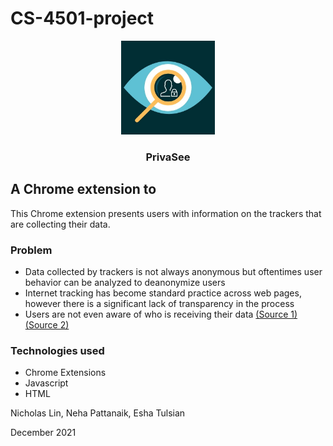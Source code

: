 # CS-4501-project 
<p align="center">
    <img src="https://github.com/Nicholas-Lin/CS-4501-project/blob/main/images/logo.jpg" width="150">
  </a>

  <h3 align="center">PrivaSee</h3>
</p>


## A Chrome extension to 
This Chrome extension presents users with information on the trackers that are collecting their data.

### Problem 
* Data collected by trackers is not always anonymous but oftentimes user behavior can be analyzed to deanonymize users
* Internet tracking has become standard practice across web pages, however there is a significant lack of transparency in the process
* Users are not even aware of who is receiving their data
[(Source 1)](https://blog.mozilla.org/en/internet-culture/mozilla-explains/what-is-a-web-tracker/)
[(Source 2)](https://choosetoencrypt.com/search-encrypt/internet-tracking-why-its-bad-and-how-to-avoid-it/)

### Technologies used
* Chrome Extensions
* Javascript
* HTML

Nicholas Lin, Neha Pattanaik, Esha Tulsian

December 2021
